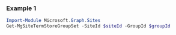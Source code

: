 ### Example 1
``` powershell
Import-Module Microsoft.Graph.Sites
Get-MgSiteTermStoreGroupSet -SiteId $siteId -GroupId $groupId
```
